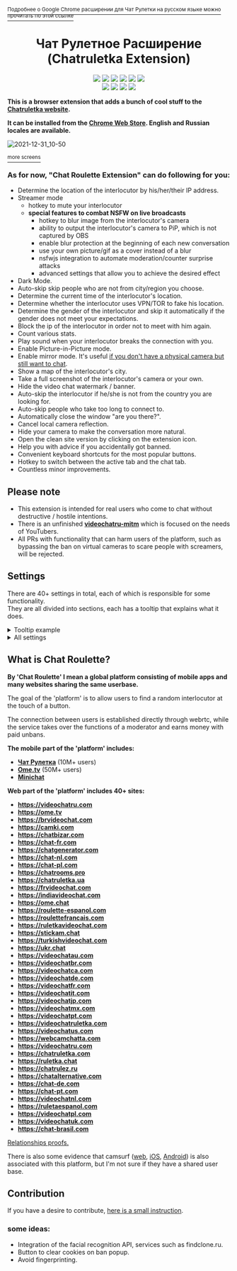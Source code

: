 [<sup>Подробнее о Google Chrome расширении для Чат Рулетки на русском языке можно прочитать по этой ссылке</sup>](README_RU.md)  
<h1 align="center">Чат Рулетное Расширение (Chatruletka Extension)</h1>

<p align="center">
<a href = "https://chrome.google.com/webstore/detail/alchldmijhnnapijdmchpkdeikibjgoi"><img src="https://img.shields.io/chrome-web-store/users/alchldmijhnnapijdmchpkdeikibjgoi?label=chrome%20users"></a> 
<a href = "https://chrome.google.com/webstore/detail/alchldmijhnnapijdmchpkdeikibjgoi/reviews"><img src="https://img.shields.io/chrome-web-store/rating/alchldmijhnnapijdmchpkdeikibjgoi?label=chrome%20rating"></a>
<a href = "https://discord.gg/YZKnbKGWen"><img src="https://img.shields.io/discord/925632108150530108?label=support&amp;logo=discord"></a> 
<a href = "https://buymeacoffee.com/qrlk"><img src="https://img.shields.io/static/v1?label=buymeacoffee%20&message=donate&color=red&logo=kofi"></a> 
<img src="https://img.shields.io/github/license/qrlk/videochatru-extension" >
<img src="https://img.shields.io/date/1632816617?label=released" >
<br>
<a href = "https://t.me/videochatru_extension_ru"><img src="https://img.shields.io/badge/dynamic/json?label=News%20RU&amp;query=result&amp;suffix=%20Subscribers&amp;logo=telegram&amp;url=https%3A%2F%2Fapi.telegram.org%2Fbot5041993583%3AAAFGRQXy-mstURIBCaoA4IFczRrMeUNrVRc%2FgetChatMemberCount%3Fchat_id%3D%40videochatru_extension_ru"></a>
<a href = "https://t.me/videochatru_chat_ru"><img src="https://img.shields.io/badge/dynamic/json?label=Chat%20RU&amp;query=result&amp;suffix=%20Members&amp;logo=telegram&amp;url=https%3A%2F%2Fapi.telegram.org%2Fbot5041993583%3AAAFGRQXy-mstURIBCaoA4IFczRrMeUNrVRc%2FgetChatMemberCount%3Fchat_id%3D%40videochatru_chat_ru"></a>
<a href = "https://t.me/videochatru_extension"><img src="https://img.shields.io/badge/dynamic/json?label=News&query=result&suffix=%20Subscribers&logo=telegram&url=https%3A%2F%2Fapi.telegram.org%2Fbot5041993583%3AAAFGRQXy-mstURIBCaoA4IFczRrMeUNrVRc%2FgetChatMemberCount%3Fchat_id%3D%40videochatru_extension"></a> 
<a href = "https://t.me/videochatru_chat"><img src="https://img.shields.io/badge/dynamic/json?label=Chat&query=result&suffix=%20Members&logo=telegram&url=https%3A%2F%2Fapi.telegram.org%2Fbot5041993583%3AAAFGRQXy-mstURIBCaoA4IFczRrMeUNrVRc%2FgetChatMemberCount%3Fchat_id%3D%40videochatru_chat"></a>
</p>

**This is a browser extension that adds a bunch of cool stuff to the [Chatruletka website](https://videochatru.com).**  

**It can be installed from the [Chrome Web Store](https://chrome.google.com/webstore/detail/alchldmijhnnapijdmchpkdeikibjgoi). English and Russian locales are available.**

![2021-12-31_10-50](https://user-images.githubusercontent.com/40423143/147810908-d3f5e56b-ae6c-45dc-aade-d6d2da5eaac6.png)

[<sup>more screens</sup>](screens.md)  
### As for now, "Chat Roulette Extension" can do following for you:
* Determine the location of the interlocutor by his/her/their IP address.
* Streamer mode
    * hotkey to mute your interlocutor 
  * **special features to combat NSFW on live broadcasts**
    * hotkey to blur image from the interlocutor's camera
    * ability to output the interlocutor's camera to PiP, which is not captured by OBS
    * enable blur protection at the beginning of each new conversation
    * use your own picture/gif as a cover instead of a blur
    * nsfwjs integration to automate moderation/counter surprise attacks
    * advanced settings that allow you to achieve the desired effect
* Dark Mode.
* Auto-skip skip people who are not from city/region you choose.
* Determine the current time of the interlocutor's location.
* Determine whether the interlocutor uses VPN/TOR to fake his location.
* Determine the gender of the interlocutor and skip it automatically if the gender does not meet your expectations.
* Block the ip of the interlocutor in order not to meet with him again.
* Count various stats.
* Play sound when your interlocutor breaks the connection with you.
* Enable Picture-in-Picture mode.
* Enable mirror mode. It's useful [if you don't have a physical camera but still want to chat](https://github.com/qrlk/videochatru-extension/wiki/No-Physical-Cam).
* Show a map of the interlocutor's city.
* Take a full screenshot of the interlocutor's camera or your own.
* Hide the video chat watermark / banner.
* Auto-skip the interlocutor if he/she is not from the country you are looking for.
* Auto-skip people who take too long to connect to.
* Automatically close the window "are you there?".
* Сancel local camera reflection.
* Hide your camera to make the conversation more natural.
* Open the clean site version by clicking on the extension icon.
* Help you with advice if you accidentally got banned.
* Convenient keyboard shortcuts for the most popular buttons.
* Hotkey to switch between the active tab and the chat tab.
* Countless minor improvements.

## Please note
* This extension is intended for real users who come to chat without destructive / hostile intentions.  
* There is an unfinished **[videochatru-mitm](https://github.com/qrlk/videochatru-mitm)** which is focused on the needs of YouTubers.
* All PRs with functionality that can harm users of the platform, such as bypassing the ban on virtual cameras to scare people with screamers, will be rejected.

## Settings

There are 40+ settings in total, each of which is responsible for some functionality.  
They are all divided into sections, each has a tooltip that explains what it does.

<details>
   <summary>Tooltip example</summary>
   
   ![image](https://user-images.githubusercontent.com/40423143/147811348-095c9991-0ebc-48c7-b10e-a7c49f525583.png)

</details>

<details>
   <summary>All settings</summary>
   
   ![2021-12-31_10-56](https://user-images.githubusercontent.com/40423143/147810937-37012aa9-500a-43fa-818f-58424bdbe3ff.png)
   
</details>

## What is Chat Roulette?
**By 'Chat Roulette' I mean a global platform consisting of mobile apps and many websites sharing the same userbase.**

The goal of the 'platform' is to allow users to find a random interlocutor at the touch of a button.  

The connection between users is established directly through webrtc, while the service takes over the functions of a moderator and earns money with paid unbans.

**The mobile part of the 'platform' includes:**
* [**Чат Рулетка**](https://play.google.com/store/apps/details?id=com.chat.ruletka) (10M+ users)
* [**Ome.tv**](https://play.google.com/store/apps/details?id=omegle.tv) (50M+ users)
* [**Minichat**](https://apps.apple.com/ua/app/minichat-video-chat-texting/id1506912979)

**Web part of the 'platform' includes 40+ sites:**

* **https://videochatru.com**
* **https://ome.tv**
* **https://brvideochat.com**
* **https://camki.com**
* **https://chatbizar.com**
* **https://chat-fr.com**
* **https://chatgenerator.com**
* **https://chat-nl.com**
* **https://chat-pl.com**
* **https://chatrooms.pro**
* **https://chatruletka.ua**
* **https://frvideochat.com**
* **https://indiavideochat.com**
* **https://ome.chat**
* **https://roulette-espanol.com**
* **https://roulettefrancais.com**
* **https://ruletkavideochat.com**
* **https://stickam.chat**
* **https://turkishvideochat.com**
* **https://ukr.chat**
* **https://videochatau.com**
* **https://videochatbr.com**
* **https://videochatca.com**
* **https://videochatde.com**
* **https://videochatfr.com**
* **https://videochatit.com**
* **https://videochatjp.com**
* **https://videochatmx.com**
* **https://videochatpt.com**
* **https://videochatruletka.com**
* **https://videochatus.com**
* **https://webcamchatta.com**
* **https://videochatru.com**
* **https://chatruletka.com**
* **https://ruletka.chat**
* **https://chatrulez.ru**
* **https://chatalternative.com**
* **https://chat-de.com**
* **https://chat-pt.com**
* **https://videochatnl.com**
* **https://ruletaespanol.com**
* **https://videochatpl.com**
* **https://videochatuk.com**
* **https://chat-brasil.com**

[Relationships proofs.](https://builtwith.com/relationships/videochatru.com)

There is also some evidence that camsurf ([web](https://camsurf.com), [iOS](https://apps.apple.com/us/app/camsurf/id1491535834), [Android](https://play.google.com/store/apps/details?id=camsurf.com&hl=en)) is also associated with this platform, but I'm not sure if they have a shared user base.

## Contribution
If you have a desire to contribute, [here is a small instruction](CONTRIBUTING.md).  


### some ideas:
* Integration of the facial recognition API, services such as findclone.ru.
* Button to clear cookies on ban popup.
* Avoid fingerprinting.
